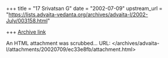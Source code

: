 +++
title = "17 Srivatsan G"
date = "2002-07-09"
upstream_url = "https://lists.advaita-vedanta.org/archives/advaita-l/2002-July/003158.html"

+++
[Archive link](https://lists.advaita-vedanta.org/archives/advaita-l/2002-July/003158.html)

An HTML attachment was scrubbed...
URL: </archives/advaita-l/attachments/20020709/ec33e8fb/attachment.html>
